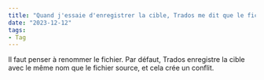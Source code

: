 ```yaml
---
title: "Quand j'essaie d'enregistrer la cible, Trados me dit que le fichier existe déjà."
date: "2023-12-12"
tags:
- Tag
---
```


Il faut penser à renommer le fichier. Par défaut, Trados enregistre la cible avec le même nom que le fichier source, et cela crée un conflit.
